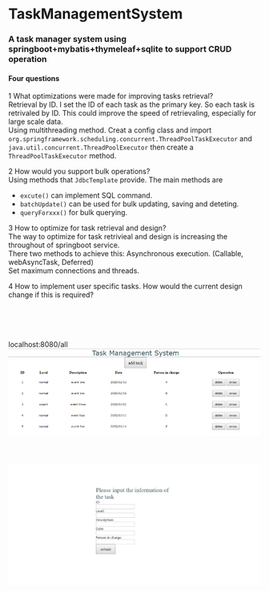 # TaskManagementSystem
### A task manager system using springboot+mybatis+thymeleaf+sqlite to support CRUD operation<br>
#### Four questions<br>
1 What optimizations were made for improving tasks retrieval?<br>
  Retrieval by ID. I set the ID of each task as the primary key. So each task is retrivaled by ID. This could improve the speed of           retrievaling, especially for large scale data.<br>
  Using multithreading method. Creat a config class and import `org.springframework.scheduling.concurrent.ThreadPoolTaskExecutor` and `java.util.concurrent.ThreadPoolExecutor` then create a `ThreadPoolTaskExecutor` method.
  
2 How would you support bulk operations?<br>
  Using methods that `JdbcTemplate` provide. The main methods are 
* `excute()` can implement SQL command.
* `batchUpdate()` can be used for bulk updating, saving and deteting.
* `queryForxxx()` for bulk querying.

3 How to optimize for task retrieval and design?<br>
  The way to optimize for task retrivieal and design is increasing the throughout of springboot service.<br>
  There two methods to achieve this:
  Asynchronous execution. (Callable, webAsyncTask, Deferred)<br>
  Set maximum connections and threads.
    
4 How to implement user specific tasks. How would the current design change if this is required?<br>

<br><br><br><br>
localhost:8080/all
![main page](https://github.com/wkwkgood5/TaskManagementSystem/blob/master/pic/mainpage.png)<br><br>
<br><br>![add page](https://github.com/wkwkgood5/TaskManagementSystem/blob/master/pic/add.png)
